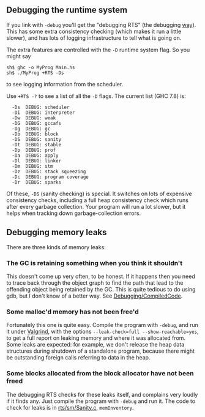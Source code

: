 ## Debugging the runtime system



If you link with `-debug` you'll get the "debugging RTS" (the debugging [way](commentary/rts/compiler-ways)).  This has some extra consistency checking (which makes it run a little slower), and has lots of logging infrastructure to tell what is going on.



The extra features are controlled with the `-D` runtime system flag. So you might say


```wiki
sh$ ghc -o MyProg Main.hs
sh$ ./MyProg +RTS -Ds
```


to see logging information from the scheduler.



Use `+RTS -?` to see a list of all the `-D` flags. The current list (GHC 7.8) is:


```wiki
  -Ds  DEBUG: scheduler
  -Di  DEBUG: interpreter
  -Dw  DEBUG: weak
  -DG  DEBUG: gccafs
  -Dg  DEBUG: gc
  -Db  DEBUG: block
  -DS  DEBUG: sanity
  -Dt  DEBUG: stable
  -Dp  DEBUG: prof
  -Da  DEBUG: apply
  -Dl  DEBUG: linker
  -Dm  DEBUG: stm
  -Dz  DEBUG: stack squeezing
  -Dc  DEBUG: program coverage
  -Dr  DEBUG: sparks
```


Of these, `-DS` (sanity checking) is special. It switches on lots of expensive consistency checks, including a full heap consistency check which runs after every garbage collection.  Your program will run a lot slower, but it helps when tracking down garbage-collection errors.


## Debugging memory leaks



There are three kinds of memory leaks:


### The GC is retaining something when you think it shouldn't



This doesn't come up very often, to be honest.  If it happens then you need to trace back through the object graph to find the path that lead to the offending object being retained by the GC.  This is quite tedious to do using gdb, but I don't know of a better way.  See [Debugging/CompiledCode](debugging/compiled-code).


### Some malloc'd memory has not been free'd



Fortunately this one is quite easy.  Compile the program with `-debug`, and run it under [
Valgrind](http://valgrind.org/), with the options `--leak-check=full --show-reachable=yes`, to get a full report on leaking memory and where it was allocated from.  Some leaks are expected: for example, we don't release the heap data structures during shutdown of a standalone program, because there might be outstanding foreign calls referring to data in the heap.


### Some blocks allocated from the block allocator have not been freed



The debugging RTS checks for these leaks itself, and complains very loudly if it finds any.  Just compile the program with `-debug` and run it.  The code to check for leaks is in [rts/sm/Sanity.c](/trac/ghc/browser/ghc/rts/sm/Sanity.c), `memInventory`.


